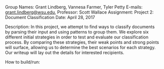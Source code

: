 Group Names: Grant Lindberg, Vannesa Farmer, Tyler Petty
E-mails: grant.lindberg@wsu.edu,
Professor: Scott Wallace
Assignment: Project 2: Document Classification
Date: April 28, 2017

Description: In this project, we attempt to find ways to classify documents by parsing their input and using patterns to group them. We explore six different initial
strategies in order to test and evaluate our classification process. By comparing these strategies, their weak points and strong points will surface, allowing us to
determine the best scenarios for each strategy. Our writeup will lay out the details for interested recipients.

How to build/run: